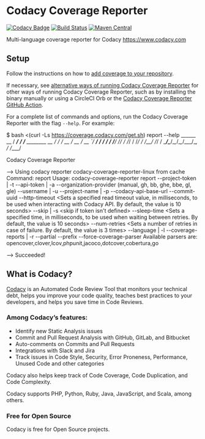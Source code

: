 # Codacy Coverage Reporter

[![Codacy Badge](https://app.codacy.com/project/badge/Grade/c56384a7b0044caea298480b9fde2522)](https://www.codacy.com/gh/codacy/codacy-coverage-reporter/dashboard?utm_source=github.com&amp;utm_medium=referral&amp;utm_content=codacy/codacy-coverage-reporter&amp;utm_campaign=Badge_Grade)
[![Build Status](https://circleci.com/gh/codacy/codacy-coverage-reporter.png?style=shield&circle-token=:circle-token)](https://circleci.com/gh/codacy/codacy-coverage-reporter)
[![Maven Central](https://maven-badges.herokuapp.com/maven-central/com.codacy/codacy-coverage-reporter/badge.svg)](https://maven-badges.herokuapp.com/maven-central/com.codacy/codacy-coverage-reporter)

Multi-language coverage reporter for Codacy https://www.codacy.com

## Setup

Follow the instructions on how to [add coverage to your repository](https://docs.codacy.com/coverage-reporter/adding-coverage-to-your-repository/).

If necessary, see [alternative ways of running Codacy Coverage Reporter](https://docs.codacy.com/coverage-reporter/alternative-ways-of-running-coverage-reporter/) for other ways of running Codacy Coverage Reporter, such as by installing the binary manually or using a CircleCI Orb or the [Codacy Coverage Reporter GitHub Action](https://github.com/codacy/codacy-coverage-reporter-action).

For a complete list of commands and options, run the Codacy Coverage Reporter with the flag `--help`. For example:

$ bash <(curl -Ls https://coverage.codacy.com/get.sh) report --help
     ______          __
    / ____/___  ____/ /___ ________  __
   / /   / __ \/ __  / __ `/ ___/ / / /
  / /___/ /_/ / /_/ / /_/ / /__/ /_/ /
  \____/\____/\__,_/\__,_/\___/\__, /
                              /____/

  Codacy Coverage Reporter

 --> Using codacy reporter codacy-coverage-reporter-linux from cache
Command: report
Usage: codacy-coverage-reporter report 
  --project-token | -t  <your project API token>
  --api-token | -a  <your account API token>
  --organization-provider  <the project organization provider> (manual, gh, bb, ghe, bbe, gl, gle)
  --username | -u  <the project owner name>
  --project-name | -p  <your project name>
  --codacy-api-base-url  <the base URL for the Codacy API>
  --commit-uuid  <your commitUUID>
  --http-timeout  <Sets a specified read timeout value, in milliseconds, to be used when interacting with Codacy API. By default, the value is 10 seconds>
  --skip | -s  <skip if token isn't defined>
  --sleep-time <Sets a specified time, in milliseconds, to be used when waiting between retries. By default, the value is 10 seconds>
  --num-retries <Sets a number of retries in case of failure. By default, the value is 3 times>
  --language | -l  <language associated with your coverage report>
  --coverage-reports | -r  <your project coverage file name>
  --partial  <if the report is partial>
  --prefix  <the project path prefix>
  --force-coverage-parser  <your coverage parser>
        Available parsers are: opencover,clover,lcov,phpunit,jacoco,dotcover,cobertura,go


 --> Succeeded!

## What is Codacy?

[Codacy](https://www.codacy.com/) is an Automated Code Review Tool that monitors your technical debt, helps you improve your code quality, teaches best practices to your developers, and helps you save time in Code Reviews.

### Among Codacy’s features:

- Identify new Static Analysis issues
- Commit and Pull Request Analysis with GitHub, GitLab, and Bitbucket
- Auto-comments on Commits and Pull Requests
- Integrations with Slack and Jira
- Track issues in Code Style, Security, Error Proneness, Performance, Unused Code and other categories

Codacy also helps keep track of Code Coverage, Code Duplication, and Code Complexity.

Codacy supports PHP, Python, Ruby, Java, JavaScript, and Scala, among others.

### Free for Open Source

Codacy is free for Open Source projects.
